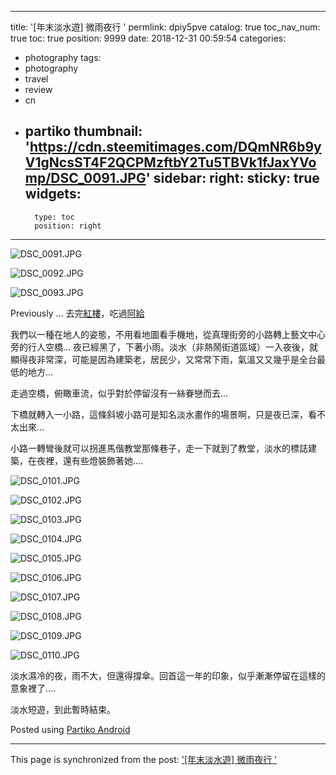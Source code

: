 
---
title: '[年末淡水遊] 微雨夜行 '
permlink: dpiy5pve
catalog: true
toc_nav_num: true
toc: true
position: 9999
date: 2018-12-31 00:59:54
categories:
- photography
tags:
- photography
- travel
- review
- cn
- partiko
thumbnail: 'https://cdn.steemitimages.com/DQmNR6b9yV1gNcsST4F2QCPMzftbY2Tu5TBVk1fJaxYVomp/DSC_0091.JPG'
sidebar:
    right:
        sticky: true
widgets:
    -
        type: toc
        position: right
---



![DSC_0091.JPG](https://cdn.steemitimages.com/DQmNR6b9yV1gNcsST4F2QCPMzftbY2Tu5TBVk1fJaxYVomp/DSC_0091.JPG)

![DSC_0092.JPG](https://cdn.steemitimages.com/DQmPfK1Qxd3mCkMypSTzA4dLWTXZwdXACrpF3uZegnYBRbj/DSC_0092.JPG)

![DSC_0093.JPG](https://cdn.steemitimages.com/DQmdbnq6AhFiVC6uuBBmY9RmAqQuSCPeKBH65ejm1VD79Vh/DSC_0093.JPG)

Previously ... 去完[紅樓](https://steemit.com/travel/@deanliu/--1546141832020)，吃過[阿給](https://steemit.com/travel/@deanliu/5bvzgj)

我們以一種在地人的姿態，不用看地圖看手機地，從真理街旁的小路轉上藝文中心旁的行人空橋... 夜已經黑了，下著小雨。淡水（非熱鬧街道區域）一入夜後，就顯得夜非常深，可能是因為建築老，居民少，又常常下雨，氣溫又又幾乎是全台最低的地方...

走過空橋，俯瞰車流，似乎對於停留沒有一絲眷戀而去...

下橋就轉入一小路，這條斜坡小路可是知名淡水畫作的場景啊，只是夜已深，看不太出來...

小路一轉彎後就可以拐進馬偕教堂那條巷子，走一下就到了教堂，淡水的標誌建築，在夜裡，還有些燈裝飾著她....

![DSC_0101.JPG](https://cdn.steemitimages.com/DQme71s71MJ871w8vm4Ttj79zBFMqmFVC5Z7zTeJSrox5BG/DSC_0101.JPG)

![DSC_0102.JPG](https://cdn.steemitimages.com/DQmNiNRZMajeY1GkaDiy6J1Lup9GHLiQFXdthiAQnrY4RAL/DSC_0102.JPG)

![DSC_0103.JPG](https://cdn.steemitimages.com/DQmTXDEZWdRZ6PUuTG9DkySuiwoR4STyB1E8U6zuQEAG5b7/DSC_0103.JPG)


![DSC_0104.JPG](https://cdn.steemitimages.com/DQmPdgcx8y2Lqv6RxjrVxFMngs4eCjmchG5eo53kbhu5APp/DSC_0104.JPG)

![DSC_0105.JPG](https://cdn.steemitimages.com/DQmTWhY3Gs5gBmBJ3SMhbBuLbGhH8RkskDTGuNuK9x4FxUp/DSC_0105.JPG)

![DSC_0106.JPG](https://cdn.steemitimages.com/DQmWyi4dM2FbNUzQ33MpiZLmMcb6NS26osg1qQbXp3KYoLG/DSC_0106.JPG)

![DSC_0107.JPG](https://cdn.steemitimages.com/DQmf5XH7FgGRR6DVP7K741A3GgEMahyXQro6HVwUwJZ5NCW/DSC_0107.JPG)

![DSC_0108.JPG](https://cdn.steemitimages.com/DQmdngyjpHWmHQZsgppRm58xQtJyX7wkzJiBptyDm8QfLJf/DSC_0108.JPG)

![DSC_0109.JPG](https://cdn.steemitimages.com/DQmcfThGJZgrzuLELWmkZ4fBavaoSGVB7oB17NabcueZAnF/DSC_0109.JPG)

![DSC_0110.JPG](https://cdn.steemitimages.com/DQmbf7XACUcKGnDHE4qTSusmcYZpCRkThPnnQYNNn7xnPwu/DSC_0110.JPG)

淡水濕冷的夜，雨不大，但還得撐傘。回首這一年的印象，似乎漸漸停留在這樣的意象裡了....

淡水短遊，到此暫時結束。


Posted using [Partiko Android](https://steemit.com/@partiko-android)

- - -

This page is synchronized from the post: ['[年末淡水遊] 微雨夜行 '](https://steemit.com/@deanliu/dpiy5pve)
